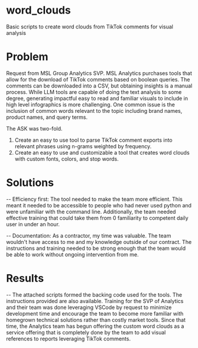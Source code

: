 # word_clouds
Basic scripts to create word clouds from TikTok comments for visual analysis

# Problem
Request from MSL Group Analytics SVP. MSL Analytics purchases tools that allow for the download of TikTok comments based on boolean queries. The comments can be downloaded into a CSV, but obtaining insights is a manual process. While LLM tools are capable of doing the text analysis to some degree, generating impactful easy to read and familiar visuals to include in high level infographics is more challenging. One common issue is the inclusion of common words relevant to the topic including brand names, product names, and query terms. 

The ASK was two-fold. 
1. Create an easy to use tool to parse TikTok comment exports into relevant phrases using n-grams weighted by frequency.
2. Create an easy to use and customizable a tool that creates word clouds with custom fonts, colors, and stop words.

# Solutions
 -- Efficiency first: The tool needed to make the team more efficient. This meant it needed to be accessible to people who had never used python and were unfamiliar with the command line. Additionally, the team needed effective training that could take them from 0 familiarity to competent daily user in under an hour. 

 -- Documentation: As a contractor, my time was valuable. The team wouldn't have access to me and my knowledge outside of our contract. The instructions and training needed to be strong enough that the team would be able to work without ongoing intervention from me. 

 # Results 
 -- The attached scripts formed the backing code used for the tools. The instructions provided are also available. Training for the SVP of Analytics and their team was done leveraging VSCode by request to minimize development time and encourage the team to become more familiar with homegrown technical solutions rather than costly market tools. Since that time, the Analytics team has begun offering the custom word clouds as a service offering that is completely done by the team to add visual references to reports leveraging TikTok comments. 
